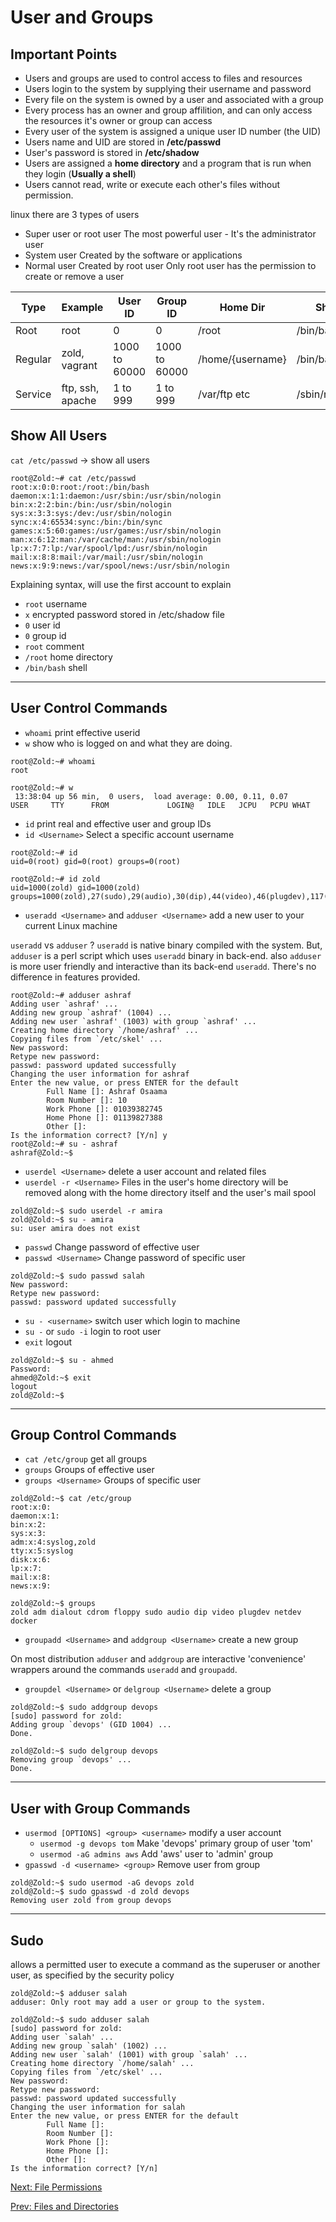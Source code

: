 # User and Groups

## Important Points

* Users and groups are used to control access to files and resources
* Users login to the system by supplying their username and password
* Every file on the system is owned by a user and associated with a group
* Every process has an owner and group affilition, and can only access the resources it's owner or group can access
* Every user of the system is assigned a unique user ID number (the UID)
* Users name and UID are stored in **/etc/passwd**
* User's password is stored in **/etc/shadow**
* Users are assigned a **home directory** and a program that is run when they login (**Usually a shell**)
* Users cannot read, write or execute each other's files without permission.

linux there are 3 types of users

* Super user or root user
  The most powerful user - It's the administrator user
* System user
  Created by the software or applications
* Normal user
  Created by root user
  Only root user has the permission to create or remove a user

Type    | Example          | User ID       | Group ID      | Home Dir         | Shell
------- | ---------------- | ------------- | ------------- | ---------------- | -----------
Root    | root             | 0             | 0             | /root            | /bin/bash
Regular | zold, vagrant    | 1000 to 60000 | 1000 to 60000 | /home/{username} | /bin/bash
Service | ftp, ssh, apache | 1 to 999      | 1 to 999      | /var/ftp etc     | /sbin/nologin

## Show All Users

`cat /etc/passwd` → show all users

``` console
root@Zold:~# cat /etc/passwd
root:x:0:0:root:/root:/bin/bash
daemon:x:1:1:daemon:/usr/sbin:/usr/sbin/nologin
bin:x:2:2:bin:/bin:/usr/sbin/nologin
sys:x:3:3:sys:/dev:/usr/sbin/nologin
sync:x:4:65534:sync:/bin:/bin/sync
games:x:5:60:games:/usr/games:/usr/sbin/nologin
man:x:6:12:man:/var/cache/man:/usr/sbin/nologin
lp:x:7:7:lp:/var/spool/lpd:/usr/sbin/nologin
mail:x:8:8:mail:/var/mail:/usr/sbin/nologin
news:x:9:9:news:/var/spool/news:/usr/sbin/nologin
```

Explaining syntax, will use the first account to explain

* `root` username
* `x` encrypted password stored in /etc/shadow file
* `0` user id
* `0` group id
* `root` comment
* `/root` home directory
* `/bin/bash` shell

***

## User Control Commands

* `whoami` print effective userid
* `w` show who is logged on and what they are doing.

``` console
root@Zold:~# whoami
root

root@Zold:~# w
 13:38:04 up 56 min,  0 users,  load average: 0.00, 0.11, 0.07
USER     TTY      FROM             LOGIN@   IDLE   JCPU   PCPU WHAT
```

* `id` print real and effective user and group IDs
* `id <Username>` Select a specific account username

``` console
root@Zold:~# id
uid=0(root) gid=0(root) groups=0(root)

root@Zold:~# id zold
uid=1000(zold) gid=1000(zold) groups=1000(zold),27(sudo),29(audio),30(dip),44(video),46(plugdev),117(netdev),1001(docker)
```

* `useradd <Username>` and `adduser <Username>` add a new user to your current Linux machine

`useradd` vs `adduser` ? `useradd` is native binary compiled with the system. But, `adduser` is a perl script which uses `useradd` binary in back-end. also `adduser` is more user friendly and interactive than its back-end `useradd`. There's no difference in features provided.

``` console
root@Zold:~# adduser ashraf
Adding user `ashraf' ...
Adding new group `ashraf' (1004) ...
Adding new user `ashraf' (1003) with group `ashraf' ...
Creating home directory `/home/ashraf' ...
Copying files from `/etc/skel' ...
New password:
Retype new password:
passwd: password updated successfully
Changing the user information for ashraf
Enter the new value, or press ENTER for the default
        Full Name []: Ashraf Osaama
        Room Number []: 10
        Work Phone []: 01039382745
        Home Phone []: 01139827388
        Other []:
Is the information correct? [Y/n] y
root@Zold:~# su - ashraf
ashraf@Zold:~$
```

* `userdel <Username>` delete a user account and related files
* `userdel -r <Username>` Files in the user's home directory will be removed along with the home directory itself and the user's mail spool

``` console
zold@Zold:~$ sudo userdel -r amira
zold@Zold:~$ su - amira
su: user amira does not exist
```

* `passwd` Change password of effective user
* `passwd <Username>` Change password of specific user

``` console
zold@Zold:~$ sudo passwd salah
New password:
Retype new password:
passwd: password updated successfully
```

* `su - <username>` switch user which login to machine
* `su -` or `sudo -i` login to root user
* `exit` logout

``` console
zold@Zold:~$ su - ahmed
Password:
ahmed@Zold:~$ exit
logout
zold@Zold:~$
```

***

## Group Control Commands

* `cat /etc/group` get all groups
* `groups` Groups of effective user
* `groups <Username>` Groups of specific user

``` console
zold@Zold:~$ cat /etc/group
root:x:0:
daemon:x:1:
bin:x:2:
sys:x:3:
adm:x:4:syslog,zold
tty:x:5:syslog
disk:x:6:
lp:x:7:
mail:x:8:
news:x:9:

zold@Zold:~$ groups
zold adm dialout cdrom floppy sudo audio dip video plugdev netdev docker
```

* `groupadd <Username>` and `addgroup <Username>` create a new group

On most distribution `adduser` and `addgroup` are interactive 'convenience' wrappers around the commands `useradd` and `groupadd`.

* `groupdel <Username>` or `delgroup <Username>` delete a group

``` console
zold@Zold:~$ sudo addgroup devops
[sudo] password for zold:
Adding group `devops' (GID 1004) ...
Done.

zold@Zold:~$ sudo delgroup devops
Removing group `devops' ...
Done.
```

***

## User with Group Commands

* `usermod [OPTIONS] <group> <username>` modify a user account
  * `usermod -g devops tom` Make 'devops' primary group of user 'tom'
  * `usermod -aG admins aws` Add 'aws' user to 'admin' group
* `gpasswd -d <username> <group>` Remove user from group

``` console
zold@Zold:~$ sudo usermod -aG devops zold
zold@Zold:~$ sudo gpasswd -d zold devops
Removing user zold from group devops
```

***

## Sudo

allows a permitted user to execute a command as the superuser or another user, as specified by the security policy

``` console
zold@Zold:~$ adduser salah
adduser: Only root may add a user or group to the system.

zold@Zold:~$ sudo adduser salah
[sudo] password for zold:
Adding user `salah' ...
Adding new group `salah' (1002) ...
Adding new user `salah' (1001) with group `salah' ...
Creating home directory `/home/salah' ...
Copying files from `/etc/skel' ...
New password:
Retype new password:
passwd: password updated successfully
Changing the user information for salah
Enter the new value, or press ENTER for the default
        Full Name []:
        Room Number []:
        Work Phone []:
        Home Phone []:
        Other []:
Is the information correct? [Y/n]
```

[Next: File Permissions](./File%20Permissions.md)

[Prev: Files and Directories](./Files%20and%20Directories.md)
